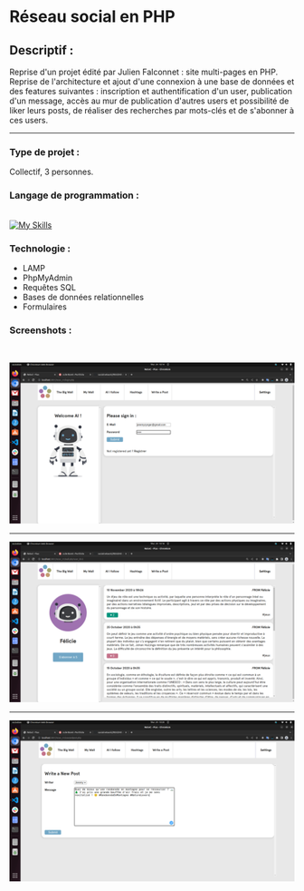 # Réseau social en PHP

## Descriptif :

Reprise d'un projet édité par Julien Falconnet : site multi-pages en PHP.<br />
Reprise de l'architecture et ajout d'une connexion à une base de données et des features suivantes : inscription et authentification d'un user, publication d'un message, accès au mur de publication d'autres users et possibilité de liker leurs posts, de réaliser des recherches par mots-clés et de s'abonner à ces users.

---

### Type de projet :

Collectif, 3 personnes.

### Langage de programmation :

<br/> [![My Skills](https://skillicons.dev/icons?i=html,css,php,mysql,vscode,ai,github,git)](https://skillicons.dev)

### Technologie :

- LAMP
- PhpMyAdmin
- Requêtes SQL
- Bases de données relationnelles
- Formulaires

### Screenshots :<br />
<br />

![screenshot1](https://raw.githubusercontent.com/adatechschool/project_collectif_reseau_social-alice-junon-jeremy/master/resoc_n1/img/Screen1.png?token=GHSAT0AAAAAAB46ZCP2UBS4GX7SHIV7WWLGY7YUE3Q "screen1")

---

![screenshot2](https://raw.githubusercontent.com/adatechschool/project_collectif_reseau_social-alice-junon-jeremy/master/resoc_n1/img/Screen3.png?token=GHSAT0AAAAAAB46ZCP3G3R4WEIG3WWDJVLYY7YUIZQ "screen2")

---

![screenshot3](https://raw.githubusercontent.com/adatechschool/project_collectif_reseau_social-alice-junon-jeremy/master/resoc_n1/img/Screen2.png?token=GHSAT0AAAAAAB46ZCP3WQCQO5XW3ZMVEB3IY7YUQPQ "screen3")

